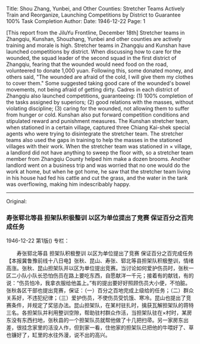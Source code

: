 Title: Shou Zhang, Yunbei, and Other Counties: Stretcher Teams Actively Train and Reorganize, Launching Competitions by District to Guarantee 100% Task Completion
Author:
Date: 1946-12-22
Page: 1

[This report from the JiluYu Frontline, December 18th] Stretcher teams in Zhangqiu, Kunshan, Shouzhang, Yunbei and other counties are actively training and morale is high. Stretcher teams in Zhangqiu and Kunshan have launched competitions by district. When discussing how to care for the wounded, the squad leader of the second squad in the first district of Zhangqiu, fearing that the wounded would need food on the road, volunteered to donate 1,000 yuan. Following this, some donated money, and others said, "The wounded are afraid of the cold, I will give them my clothes to cover them." Some suggested taking good care of the wounded's bowel movements, not being afraid of getting dirty. Cadres in each district of Zhangqiu also launched competitions, guaranteeing: (1) 100% completion of the tasks assigned by superiors; (2) good relations with the masses, without violating discipline; (3) caring for the wounded, not allowing them to suffer from hunger or cold. Kunshan also put forward competition conditions and stipulated reward and punishment measures. The Kunshan stretcher team, when stationed in a certain village, captured three Chiang Kai-shek special agents who were trying to disintegrate the stretcher team. The stretcher teams also used the gaps in training to help the masses in the stationed villages with their work. When the stretcher team was stationed in × village, a landlord did not have anything to sweep the floor with, so a stretcher team member from Zhangqiu County helped him make a dozen brooms. Another landlord went on a business trip and was worried that no one would do the work at home, but when he got home, he saw that the stretcher team living in his house had fed his cattle and cut the grass, and the water in the tank was overflowing, making him indescribably happy.



<hr /> 

Original: 


### 寿张郓北等县  担架队积极整训  以区为单位提出了竞赛  保证百分之百完成任务

1946-12-22
第1版()
专栏：

　　寿张郓北等县
    担架队积极整训
    以区为单位提出了竞赛
    保证百分之百完成任务
    【本报冀鲁豫前线十八日电】张秋、昆山、寿张、郓北等县担架队积极整训，情绪高涨。张秋、昆山担架队并以区为单位提出竞赛。当讨论如何爱护伤员时，张秋一区二小队小队长恐怕伤员在路上要吃东西，自愿献洋一千元；接着有的献钱，有的说：“伤员怕冷，我拿衣服给他盖上。”有的提出要好好照顾伤员大小便，不怕脏。张秋各区干部也提出竞赛，保证：（一）百分之百地完成上级给的任务；（二）群众关系好，不违犯纪律；（三）爱护伤员，不使伤员受饥饿、寒冷。昆山也提出了竞赛条件，并规定了奖惩办法。昆山担架队，在某村驻扎时，擒获瓦解担架队的蒋特三名。各担架队并利用整训空隙，帮助驻村群众作活，当担架队驻在×村时，某房东没有东西扫地，张秋县的一个担架队员就帮他做了十几把扫帚。另一家房东出差，很挂念家里的活没人作，但到家一看，住他家的担架队已把他的牛喂好了、草也镰好了，缸里的水往外漫，说不出的高兴。
